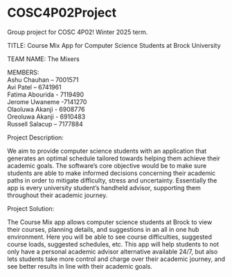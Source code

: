 # COSC4P02Project
Group project for COSC 4P02! Winter 2025 term.

TITLE: Course Mix App for Computer Science Students at Brock University

TEAM NAME: The Mixers

MEMBERS:<br>
Ashu Chauhan – 7001571 <br>
Avi Patel – 6741961 <br>
Fatima Abourida - 7119490<br>
Jerome Uwaneme -7141270<br> 
Olaoluwa Akanji - 6908776 <br>
Oreoluwa Akanji - 6910483<br>
Russell Salacup – 7177884 <br>

Project Description:

We aim to provide computer science students with an application that generates an optimal schedule tailored towards helping them achieve their academic goals. 
The software’s core objective would be to make sure students are able to make informed decisions concerning their academic paths in order to mitigate  difficulty, 
stress and uncertainty. Essentially the app is every university student’s handheld advisor, supporting them throughout their academic journey.

Project Solution:

The Course Mix app allows computer science students at Brock to view their courses, planning details, and suggestions in an all in one hub environment. 
Here you will be able to see course difficulties, suggested course loads, suggested schedules, etc. This app will help students to not only have a 
personal academic advisor alternative available 24/7, but also lets students take more control and charge over their academic journey, 
and see better results in line with their academic goals.
